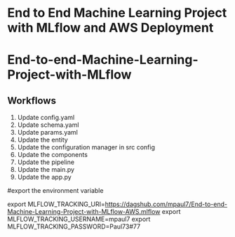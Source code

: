 # End to End Machine Learning Project with MLflow and AWS Deployment
# End-to-end-Machine-Learning-Project-with-MLflow


## Workflows

1. Update config.yaml
2. Update schema.yaml
3. Update params.yaml
4. Update the entity
5. Update the configuration manager in src config
6. Update the components
7. Update the pipeline 
8. Update the main.py
9. Update the app.py


#export the environment variable

export MLFLOW_TRACKING_URI=https://dagshub.com/mpaul7/End-to-end-Machine-Learning-Project-with-MLflow-AWS.mlflow
export MLFLOW_TRACKING_USERNAME=mpaul7
export MLFLOW_TRACKING_PASSWORD=Paul73#77
